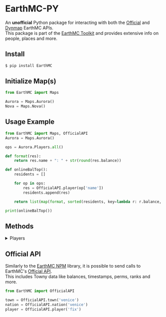 # EarthMC-PY
An **unofficial** Python package for interacting with both the [Official](https://earthmc.net/docs/api) 
and [Dynmap](https://earthmc.net/map/aurora/) EarthMC APIs.<br>
This package is part of the [EarthMC Toolkit](https://emctoolkit.vercel.app) and provides 
extensive info on people, places and more.

## Install
```bash
$ pip install EarthMC
```

## Initialize Map(s)
```py
from EarthMC import Maps

Aurora = Maps.Aurora()
Nova = Maps.Nova()
```

## Usage Example
```py
from EarthMC import Maps, OfficialAPI
Aurora = Maps.Aurora()

ops = Aurora.Players.all()

def format(res):
    return res.name + ": " + str(round(res.balance))

def onlineBalTop():
    residents = []

    for op in ops:
        res = OfficialAPI.player(op['name'])
        residents.append(res)

    return list(map(format, sorted(residents, key=lambda r: r.balance, reverse=True)))

print(onlineBalTop())
```

## Methods
<details>
<summary>Players</summary>
<p>

#### **Base Reference**
```py 
ap = Aurora.Players
print(ap.all()) # => Outputs all players. (Townless and Residents)
```

#### **All** (List)
```py
online = ap.online.all() # => Outputs list of online players.
townless = ap.townless.all() # => Outputs list of townless players. (Online without a town)
residents = ap.residents.all() # => Outputs list of residents. 
```

#### **Get** (Object)
```py
op = ap.online.get('PlayerName')
tp = ap.townless.get('PlayerName')
res = ap.residents.get('ResidentName') 
```
</p>
</details>

## Official API
Similarly to the [EarthMC NPM](https://github.com/EarthMC-Toolkit/EarthMC-NPM) library, 
it is possible to send calls to EarthMC's [Official API](https://earthmc.net/docs/api).<br>
This includes Towny data like balances, timestamps, perms, ranks and more.

```py
from EarthMC import OfficialAPI

town = OfficialAPI.town('venice')
nation = OfficialAPI.nation('venice')
player = OfficialAPI.player('fix') 
```